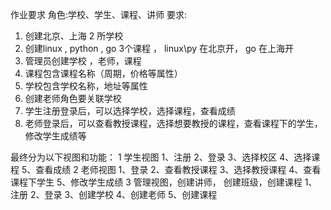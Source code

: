 作业要求
角色:学校、学生、课程、讲师
要求:
1. 创建北京、上海 2 所学校
2. 创建linux , python , go 3个课程 ， linux\py 在北京开， go 在上海开
3. 管理员创建学校 ，老师，课程
4. 课程包含课程名称（周期，价格等属性）
5. 学校包含学校名称，地址等属性
6. 创建老师角色要关联学校
7. 学生注册登录后，可以选择学校，选择课程，查看成绩
8. 老师登录后，可以查看教授课程，选择想要教授的课程，查看课程下的学生，修改学生成绩等

最终分为以下视图和功能：
1 学生视图
	1、注册
        2、登录
        3、选择校区
        4、选择课程
        5、查看成绩
2 老师视图
	1、登录
        2、查看教授课程
        3、选择教授课程
        4、查看课程下学生
        5、修改学生成绩
3 管理视图，创建讲师， 创建班级，创建课程
        1、注册
        2、登录
        3、创建学校
        4、创建老师
        5、创建课程
